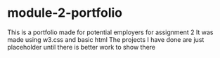 # module-2-portfolio
This is a portfolio made for potential employers for assignment 2
It was made using w3.css and basic html
The projects I have done are just placeholder until there is better work to show there